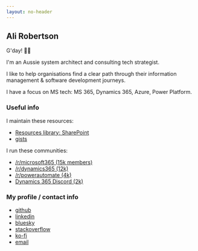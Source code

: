 ```yaml
---
layout: no-header
---
```


##  Ali Robertson

G'day! 👦🏽

I'm an Aussie system architect and consulting tech strategist.

I like to help organisations find a clear path through their information management & software development journeys.

I have a focus on MS tech: MS 365, Dynamics 365, Azure, Power Platform.

### Useful info 

I maintain these resources:

- [Resources library: SharePoint](/resources/sharepoint/)
- [gists](https://gist.github.com/alirobe/public?direction=desc&sort=updated)

I run these communities:

- [/r/microsoft365 (15k members)](//old.reddit.com/r/microsoft365)
- [/r/dynamics365 (12k)](//old.reddit.com/r/dynamics365)
- [/r/powerautomate (4k)](//old.reddit.com/r/powerautomate)
- [Dynamics 365 Discord (2k)](//discord.gg/sPSYyYgU39)

### My profile / contact info

- [github](//github.com/alirobe)
- [linkedin](//www.linkedin.com/in/alirobe)
- [bluesky](//bsky.app/profile/ali.id.au)
- [stackoverflow](//stackoverflow.com/users/114149/alirobe)
- [ko-fi](//ko-fi.com/alirobe)
- [email](mailto:ali@ali.id.au)
